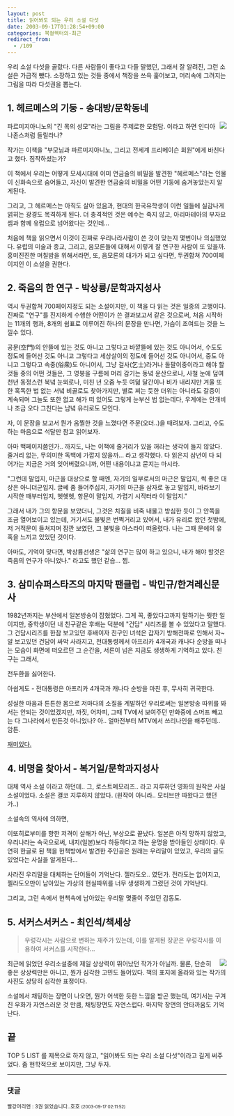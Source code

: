 ```yaml
---
layout: post
title: 읽어봐도 되는 우리 소설 다섯
date: 2003-09-17T01:28:54+09:00
categories: 북컬렉터의-최근
redirect_from:
  - /109
---
```


우리 소설 다섯을 골랐다. 다른 사람들이 좋다고 다들 말했던, 그래서 잘 알려진, 그런 소설은 가급적 뺐다. 소장하고 있는 것들 중에서 책장을 쓰윽 훑어보고, 머리속에 그려지는 그림을 따라 다섯권을 뽑는다.

<h2>1. 헤르메스의 기둥 - 송대방/문학동네</h2>

<img src="http://image.aladin.co.kr/product/7586/10/coveroff/scm771834093749.jpg" align="right" />

파르미지아니노의 "긴 목의 성모"라는 그림을 주제로한 모험담. 이라고 하면 인디아나존스처럼 들릴라나?

작가는 이책을 "부모님과 파르미지아니노, 그리고 전세계 프리메이슨 회원"에게 바친다고 했다. 짐작하셨는가?

이 책에서 우리는 어떻게 모세시대에 이미 연금술의 비밀을 발견한 "헤르메스"라는 인물이 신화속으로 숨어들고, 자신이 발견한 연금술의 비밀을 어떤 기둥에 숨겨놓았는지 알게된다.

그리고, 그 헤르메스는 아직도 살아 있음과, 현대의 한국유학생이 이런 일들에 실감나게 얽히는 광경도 목격하게 된다. 더 충격적인 것은 예수는 죽지 않고, 아리마테아의 부자요셉과 함께 유럽으로 넘어왔다는 것인데...

처음에 책을 읽으면서 이것이 진짜로 우리나라사람이 쓴 것이 맞는지 몇번이나 의심했었다. 유럽의 미술과 종교, 그리고, 음모론들에 대해서 이렇게 잘 연구한 사람이 또 있을까. 흥미진진한 며칠밤을 위해서라면, 또, 음모론의 대가가 되고 싶다면, 두권합쳐 700여페이지인 이 소설을 권한다.

<h2>2. 죽음의 한 연구 - 박상륭/문학과지성사</h2>

역시 두권합쳐 700페이지정도 되는 소설이지만, 이 책을 다 읽는 것은 일종의 고행이다. 진짜로 "연구"를 진지하게 수행한 어떤이가 쓴 결과보고서 같은 것으로써, 처음 시작하는 11개의 행과, 8개의 쉼표로 이루어진 하나의 문장을 만나면, 가슴이 조여드는 것을 느낄수 있다.

> 

공문(空門)의 안뜰에 있는 것도 아니고 그렇다고 바깥뜰에 있는 것도 아니어서, 수도도 정도에 들어선 것도 아니고 그렇다고 세상살이의 정도에 들어선 것도 아니어서, 중도 아니고 그렇다고 속중(俗衆)도 아니어서, 그냥 걸사(乞士)라거나 돌팔이중이라고 해야 할 것들 중의 어떤 것들은, 그 영봉을 구름에 머리 감기는 동녘 운산으로나, 사철 눈에 덮여 천년 동정스런 북녘 눈뫼로나, 미친 년 오줌 누듯 여덞 달간이나 비가 내리지만 겨울 또한 혹독한 법 없는 서녘 비골로도 찾아가지만, 별로 찌는 듯한 더위는 아니라도 갈증이 계속되며 그늘도 또한 없고 해가 떠 있어도 그렇게 눈부신 법 없는데다, 우계에는 안개비나 조금 오다 그친다는 남녘 유리로도 모인다.

자, 이 문장을 보고서 뭔가 움찔한 것을 느꼈다면 주문(오더..)을 때려보자. 그리고, 수도하는 마음으로 석달만 참고 읽어보자.

아마 백페이지쯤인가.. 까지도, 나는 이책에 줄거리가 있을 꺼라는 생각이 들지 않았다. 줄거리 없는, 무의미한 독백에 가깝지 않을까... 라고 생각했다. 다 읽은지 삼년이 다 되어가는 지금은 거의 잊어버렸으니까, 어떤 내용이냐고 묻지는 마시라.

> 

"그런데 말입지, 마근을 대상으로 할 때엔, 자기의 일부로서의 마근은 말입지, 썩 좋은 대상은 아니더군입지. 글쎄 좀 들어주십지, 자기의 마근을 삼자로 놓고 말입지, 바라보기 시작한 때부터입지, 헷헷헷, 항문이 말입지, 가렵기 시작터라 이 말입지."

그래서 내가 그의 항문을 보았더니, 그것은 치질을 비죽 내물고 방심한 듯이 그 안쪽을 조금 열어보이고 있는데, 거기서도 불빛은 번쩍거리고 있어서, 내가 유리로 왔던 첫밤에, 저 거적문이 들쳐지며 잠깐 보였던, 그 불빛을 아스라이 떠올렸다. 나는 그때 문에의 유혹을 느끼고 있었던 것이다.

아마도, 기억이 맞다면, 박상륭선생은 "삶의 연구는 많이 하고 있으니, 내가 해야 할것은 죽음의 연구가 아니었나." 라고도 했던 같습... 쩝.

<h2>3. 삼미슈퍼스타즈의 마지막 팬클럽 - 박민규/한겨레신문사</h2>

1982년까지는 부산에서 일본방송이 잡혔었다. 그게 꼭, 좋았다고까지 말하기는 뭣한 일이지만, 중학생이던 내 친구같은 후배는 덕분에 "건담" 시리즈를 볼 수 있었다고 말했다. 그 건담시리즈를 한참 보고있던 후배이자 친구인 녀석은 갑자기 방해전파로 인해서 자~알 보고있던 건담이 싸악 사라지고, 전대통령께서 아프리카 4개국과 캐나다 순방을 떠나는 모습이 화면에 떠오르던 그 순간을, 서른이 넘은 지금도 생생하게 기억하고 있다. 친구는 그래서,

전두환을 싫어한다.

> 

아쉽게도 - 전대통령은 아프리카 4개국과 캐나다 순방을 마친 후, 무사히 귀국한다.

성실한 마음과 튼튼한 몸으로 저마다의 소질을 계발하던 우리로써는 일본방송 따위를 봐서는 안되는 것이었겠지만, 까짓, 어차피, 그때 TV에서 보여주던 만화중에 스머프 빼고는 다 그나라에서 만든것 아니었나? 아.. 얼마전부터 MTV에서 쓰리나인을 해주던데.. 암튼.

<a href="http://jinto.pe.kr/99">재미있다.</a>

<h2>4. 비명을 찾아서 - 복거일/문학과지성사</h2>

대체 역사 소설 이라고 하던데.. 그, 로스트메모리즈.. 라고 지루하던 영화의 원작은 사실 소설이었다. 소설은 결코 지루하지 않았다. (원작이 아니라.. 모티브만 따왔다고 했던가..)

소설속의 역사에 의하면,

> 

이또히로부미를 향한 저격이 살해가 아닌, 부상으로 끝났다. 일본은 아직 망하지 않았고, 우리나라는 속국으로써, 내지(일본)보다 하등하다고 하는 운명을 받아들인 상태이다. 우연히 한글로 된 책을 헌책방에서 발견한 주인공은 원래는 우리말이 있었고, 우리의 글도 있었다는 사실을 알게된다...

사라진 우리말을 대체하는 단어들이 기억난다. 젤라도오.. 였던가. 전라도는 없어지고, 젤라도오만이 남아있는 가상의 현실따위를 너무 생생하게 그렸던 것이 기억난다.

그리고, 그런 속에서 헌책속에 남아있는 우리말 몇줄이 주었던 감동도.

<h2>5. 서커스서커스 - 최인석/책세상</h2>

> 우렁각시는 사람으로 변하는 재주가 있는데, 이를 알게된 장꾼은 우렁각시를 이용하여 서커스를 시작한다...

<img src="http://image.aladin.co.kr/product/38/12/cover/8970133585_2.jpg" align="right" />

최근에 읽었던 우리소설중에 제일 상상력이 뛰어났던 작가가 아닐까. 물론, 단순히 좋은 상상력만은 아니고, 뭔가 심각한 고민도 들어있다. 책의 표지에 올라와 있는 작가의 사진도 상당히 심각한 표정이다.

소설에서 채팅하는 장면이 나오면, 뭔가 어색한 듯한 느낌을 받곤 했는데, 여기서는 구겨진 우화가 자연스러운 것 만큼, 채팅장면도 자연스럽다. 마지막 장면의 안타까움도 기억난다.

<h2>끝</h2>

TOP 5 LIST 를 제목으로 하지 않고, "읽어봐도 되는 우리 소설 다섯"이라고 길게 써주었다. 좀 현학적으로 보이지만, 그냥 두자.

* * *

### 댓글



<!--- cmt:228 --->
<!--- mail: --->
<!--- parent:0 --->

<small>빨강머리앤 : 3권 읽었습니다..호호 <small>(2003-09-17 02:11:52)</small></small>

